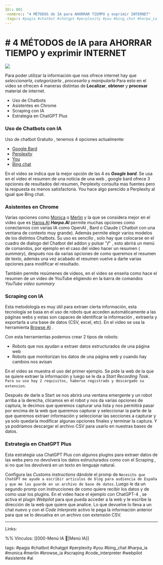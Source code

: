 ```yaml
---
ID:: 001
-nombre:: "4 MÉTODOS de IA para AHORRAR TIEMPO y exprimir INTERNET"
-tags:: #pagia #chatbot #chatgpt #perplexity #you #bing_chat #harpa_ia #monica #merlin #browse_ia #scraping #code_interpreter #webpilot #asistente #ai
---
```

# # 4 MÉTODOS de IA para AHORRAR TIEMPO y exprimir INTERNET
![](https://www.youtube.com/watch?v=c3cRvdDF4rY)

Para poder utilizar la información que nos ofrece internet hay que  _seleccionarla_, _categorizarla_ , _procesarla_ y _manipularla_
Para esto en el video se ofrecen 4 maneras distintas de **Localizar**, **obtener** y **procesar** material de internet.

- Uso de Chatbots
- Asistentes en Chrome
- Scraping con IA
- Estrategia en ChatGPT Plus

### Uso de Chatbots con IA
Uso de chatbot Gratuito , tenemos 4 opciones actualmente:
  - [Google Bard](https://bard.google.com/)
  - [Perplexity](https://www.perplexity.ai/)
  -  [You](https://you.com/search?q=who+are+you&tbm=youchat&cfr=chat)
  - [Bing chat](https://www.bing.com/search?q=bing+chat&qs=n&form=QBRE&sp=-1&ghc=1&lq=0&pq=bing+chat&sc=10-9&sk=&cvid=879283ABA7E14CF4822B8A7110FF6A12&ghsh=0&ghacc=0&ghpl=&showconv=1&ajaxhist=0&ajaxserp=0)

En el video se indica que la mejor opción de las 4 es _**Google bard**_.
Se usa en el video el resumen de una noticia de una web , google bard ofrece 3 opciones de resultados del resumen, Perplexity consulta mas fuentes pero la respuesta es menos satisfactoria. You hace algo parecido a Perplexity al igual que Bing chat.

### Asistentes en Chrome
Varias opciones como [Monica](https://chrome.google.com/webstore/detail/monica-your-ai-copilot-po/ofpnmcalabcbjgholdjcjblkibolbppb?utm_source=ext_app_menu) o [Merlin](https://chrome.google.com/webstore/detail/merlin-ai-chatbot-powered/camppjleccjaphfdbohjdohecfnoikec?utm_source=ext_app_menu) y la que se considera mejor en el video que es [Harpa.AI](https://chrome.google.com/webstore/detail/harpa-ai-chatgpt-chrome-a/eanggfilgoajaocelnaflolkadkeghjp?utm_source=ext_app_menu)
_**Harpa.AI**_ permite muchas opciones como conectarnos con varias IA como OpenAI , Bard o Claude ( Chatbot con una ventana de contexto muy grande).
Además permite elegir varios modelos de los distintos Chatbots.
Su uso es sencillo , solo hay que colocarse en el cuadro de dialogo del Chatbot del addon y pulsar "**/**" , esto abrirá un menú de comandos, por ejemplo en el caso del video hacer un resumen ( _summary_), después nos da varias opciones de como queremos el resumen de texto, además una vez acabado el resumen vuelve a darte varias opciones para modificar el resultado. 

También permite resúmenes de videos, en el video se enseña como hace el resumen de un video de YouTube eligiendo en la barra de comandos _YouTube video summary_

### Scraping con IA
Esta metodología es muy útil para extraer cierta información, esta tecnología se basa en el uso de robots que acceden automáticamente a las páginas webs y estas son capaces de identificar la información , extraerla y exportarla a una base de datos (CSV, excel, etc).
En el video se usa la herramienta [Browse AI](https://www.browse.ai/) .

Con esta herramientas podemos crear 2 tipos de robots:

- Robots que nos ayudan a extraer datos estructurados de una página web
- Robots que monitorizan los datos de una página web y cuando hay cambios nos avisan

En el video se muestra el uso del primer ejemplo.
Se pide la web de la que se quiere extraer la información y luego se le da a _Start Recording Task_.
`Para su uso hay 2 requisitos, haberse registrado y descargado su extension`.

Después de darle a Start se nos abrirá una ventana emergente y un robot arriba a la derecha, clicamos en el robot y nos da varias opciones de captura, le decimos que queremos capturar una lista y nos permitirá pasar por encima de la web que queremos capturar y seleccionar la parte de la que queremos extraer información y seleccionar las secciones a capturar y ya solo quedaría modificar algunas opciones finales y terminar la captura. Y ya podríamos descargar el archivo CSV para usarlo en nuestras bases de datos.

### Estrategia en ChatGPT Plus
Esta estrategia usa ChatGPT Plus  con algunos plugins para extraer datos de las webs pero no devolverá los datos estructurados como con el Scraping , si no que los devolverá en un texto en lenguaje natural.

Configura las _Customs instructions_ dándole el promp de `Necesito que ChatGPT me ayude a escribir articulos de blog para audiencia de España y que me las guarde en un archivo de base de datos`.
Luego le da un segundo promp con instrucciones de como quiere recibir los datos y de como usar los plugins.
En el video hace el ejemplo con ChatGPT-4 , se  activa el plugin _Webpilot_ para que pueda acceder a la web y le escribe la dirección de la web que quiere que analice.
Lo que devuelve lo lleva a un chat nuevo y con el _Code Interprete_ activo le pega la información anterior para que se lo devuelva en un archivo con extensión CSV.

___

Links:

%%
Vínculos:
[[000-Menú IA 📃|Menú IA]]

tags:
#pagia #chatbot #chatgpt #perplexity #you #bing_chat #harpa_ia #monica #merlin #browse_ia #scraping #code_interpreter #webpilot #asistente #ai



